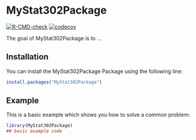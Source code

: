 
# MyStat302Package

<!-- badges: start -->
[![R-CMD-check](https://github.com/Chaos-Gao/MyStat302Package/workflows/R-CMD-check/badge.svg)](https://github.com/Chaos-Gao/MyStat302Package/actions)
[![codecov](https://codecov.io/gh/Chaos-Gao/MyStat302Package/branch/master/graph/badge.svg?token=L7RPQBVWOO)](https://codecov.io/gh/Chaos-Gao/MyStat302Package)
<!-- badges: end -->

The goal of MyStat302Package is to ...

## Installation

You can install the MyStat302Package Package using the following line:

``` r
install.packages("MyStat302Package")
```

## Example

This is a basic example which shows you how to solve a common problem:

``` r
library(MyStat302Package)
## basic example code
```

